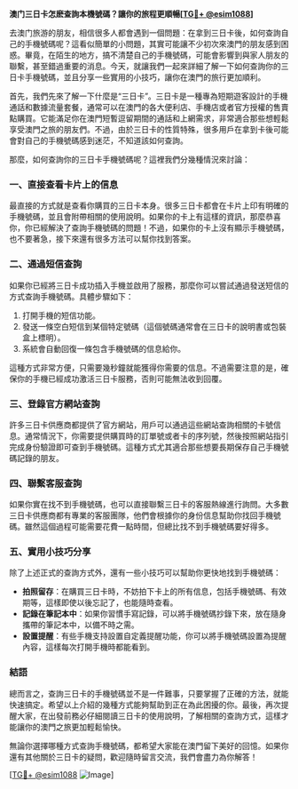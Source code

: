 **澳门三日卡怎麽查詢本機號碼？讓你的旅程更順暢[[TG💪+ @esim1088](https://t.me/s/esim1088)]**

去澳门旅游的朋友，相信很多人都會遇到一個問題：在拿到三日卡後，如何查詢自己的手機號碼呢？這看似簡單的小問題，其實可能讓不少初次來澳門的朋友感到困惑。畢竟，在陌生的地方，搞不清楚自己的手機號碼，可能會影響到與家人朋友的聯繫，甚至錯過重要的消息。今天，就讓我們一起來詳細了解一下如何查詢你的三日卡手機號碼，並且分享一些實用的小技巧，讓你在澳門的旅行更加順利。

首先，我們先來了解一下什麼是“三日卡”。三日卡是一種專為短期遊客設計的手機通話和數據流量套餐，通常可以在澳門的各大便利店、手機店或者官方授權的售賣點購買。它能滿足你在澳門短暫逗留期間的通話和上網需求，非常適合那些想輕鬆享受澳門之旅的朋友們。不過，由於三日卡的性質特殊，很多用戶在拿到卡後可能會對自己的手機號碼感到迷茫，不知道該如何查詢。

那麼，如何查詢你的三日卡手機號碼呢？這裡我們分幾種情況來討論：

### **一、直接查看卡片上的信息**
最直接的方式就是查看你購買的三日卡本身。很多三日卡都會在卡片上印有明確的手機號碼，並且會附帶相關的使用說明。如果你的卡上有這樣的資訊，那麼恭喜你，你已經解決了查詢手機號碼的問題！不過，如果你的卡上沒有顯示手機號碼，也不要著急，接下來還有很多方法可以幫你找到答案。

### **二、通過短信查詢**
如果你已經將三日卡成功插入手機並啟用了服務，那麼你可以嘗試通過發送短信的方式查詢手機號碼。具體步驟如下：
1. 打開手機的短信功能。
2. 發送一條空白短信到某個特定號碼（這個號碼通常會在三日卡的說明書或包裝盒上標明）。
3. 系統會自動回復一條包含手機號碼的信息給你。

這種方式非常方便，只需要幾秒鐘就能獲得你需要的信息。不過需要注意的是，確保你的手機已經成功激活三日卡服務，否則可能無法收到回覆。

### **三、登錄官方網站查詢**
許多三日卡供應商都提供了官方網站，用戶可以通過這些網站查詢相關的卡號信息。通常情況下，你需要提供購買時的訂單號或者卡的序列號，然後按照網站指引完成身份驗證即可查到手機號碼。這種方式尤其適合那些想要長期保存自己手機號碼記錄的朋友。

### **四、聯繫客服查詢**
如果你實在找不到手機號碼，也可以直接聯繫三日卡的客服熱線進行詢問。大多數三日卡供應商都有專業的客服團隊，他們會根據你的身份信息幫助你找回手機號碼。雖然這個過程可能需要花費一點時間，但總比找不到手機號碼要好得多。

### **五、實用小技巧分享**
除了上述正式的查詢方式外，還有一些小技巧可以幫助你更快地找到手機號碼：
- **拍照留存**：在購買三日卡時，不妨拍下卡上的所有信息，包括手機號碼、有效期等，這樣即使以後忘記了，也能隨時查看。
- **記錄在筆記本中**：如果你習慣手寫記錄，可以將手機號碼抄錄下來，放在隨身攜帶的筆記本中，以備不時之需。
- **設置提醒**：有些手機支持設置自定義提醒功能，你可以將手機號碼設置為提醒內容，這樣每次打開手機時都能看到。

### **結語**
總而言之，查詢三日卡的手機號碼並不是一件難事，只要掌握了正確的方法，就能快速搞定。希望以上介紹的幾種方式能夠幫助到正在為此困擾的你。最後，再次提醒大家，在出發前務必仔細閱讀三日卡的使用說明，了解相關的查詢方式，這樣才能讓你的澳門之旅更加輕鬆愉快。

無論你選擇哪種方式查詢手機號碼，都希望大家能在澳門留下美好的回憶。如果你還有其他關於三日卡的疑問，歡迎隨時留言交流，我們會盡力為你解答！

[[TG💪+ @esim1088](https://t.me/s/esim1088) ![Image](https://i.postimg.cc/4NQfJmqS/Snipaste-2025-05-13-00-14-12.png)]